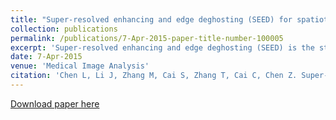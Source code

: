 ```yaml
---
title: "Super-resolved enhancing and edge deghosting (SEED) for spatiotemporally encoded single-shot MRI"
collection: publications
permalink: /publications/7-Apr-2015-paper-title-number-100005
excerpt: 'Super-resolved enhancing and edge deghosting (SEED) is the state-of-the-art super-resolved method for spatiotemporally encoded (SPEN) single-shot MRI'
date: 7-Apr-2015
venue: 'Medical Image Analysis'
citation: 'Chen L, Li J, Zhang M, Cai S, Zhang T, Cai C, Chen Z. Super-resolved enhancing and edge deghosting (SEED) for spatiotemporally encoded single-shot MRI. Med Image Anal 2015;23(1):1-14.'
---
```


<a href='https://doi.org/10.1016/j.media.2015.03.004'>Download paper here</a>
